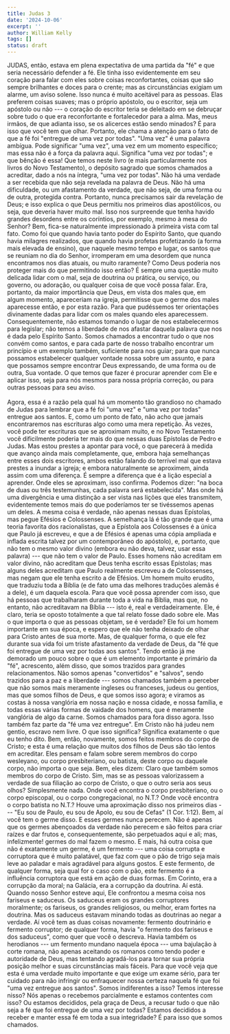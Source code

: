 ```yaml
---
title: Judas 3
date: '2024-10-06'
excerpt: ''
author: William Kelly
tags: []
status: draft
---
```

JUDAS, então, estava em plena expectativa de uma partida da \"fé\" e que
seria necessário defender a fé. Ele tinha isso evidentemente em seu
coração para falar com eles sobre coisas reconfortantes, coisas que são
sempre brilhantes e doces para o crente; mas as circunstâncias exigiam
um alarme, um aviso solene. Isso nunca é muito aceitável para as
pessoas. Elas preferem coisas suaves; mas o próprio apóstolo, ou o
escritor, seja um apóstolo ou não --- o coração do escritor teria se
deleitado em se debruçar sobre tudo o que era reconfortante e
fortalecedor para a alma. Mas, meus irmãos, de que adianta isso, se os
alicerces estão sendo minados? É para isso que você tem que olhar.
Portanto, ele chama a atenção para o fato de que a fé foi \"entregue de
uma vez por todas\". \"Uma vez\" é uma palavra ambígua. Pode significar
\"uma vez\", uma vez em um momento específico; mas essa não é a força da
palavra aqui. Significa \"uma vez por todas\"; e que bênção é essa! Que
temos neste livro (e mais particularmente nos livros do Novo
Testamento), o depósito sagrado que somos chamados a acreditar, dado a
nós na íntegra, \"uma vez por todas\". Não há uma verdade a ser recebida
que não seja revelada na palavra de Deus. Não há uma dificuldade, ou um
afastamento da verdade, que não seja, de uma forma ou de outra,
protegida contra. Portanto, nunca precisamos sair da revelação de Deus;
e isso explica o que Deus permitiu nos primeiros dias apostólicos, ou
seja, que deveria haver muito mal. Isso nos surpreende que tenha havido
grandes desordens entre os coríntios, por exemplo, mesmo à mesa do
Senhor? Bem, fica-se naturalmente impressionado à primeira vista com tal
fato. Como foi que quando havia tanto poder do Espírito Santo, que
quando havia milagres realizados, que quando havia profetas profetizando
(a forma mais elevada de ensino), que naquele mesmo tempo e lugar, os
santos que se reuniam no dia do Senhor, irromperam em uma desordem que
nunca encontramos nos dias atuais, ou muito raramente? Como Deus poderia
nos proteger mais do que permitindo isso então? É sempre uma questão
muito delicada lidar com o mal, seja de doutrina ou prática, ou serviço,
ou governo, ou adoração, ou qualquer coisa de que você possa falar. Era,
portanto, da maior importância que Deus, em vista dos males que, em
algum momento, apareceriam na igreja, permitisse que o germe dos males
aparecesse então, e por esta razão. Para que pudéssemos ter orientações
divinamente dadas para lidar com os males quando eles aparecessem.
Consequentemente, não estamos tomando o lugar de nos estabelecermos para
legislar; não temos a liberdade de nos afastar daquela palavra que nos é
dada pelo Espírito Santo. Somos chamados a encontrar tudo o que nos
convém como santos, e para cada parte de nosso trabalho encontrar um
princípio e um exemplo também, suficiente para nos guiar; para que nunca
possamos estabelecer qualquer vontade nossa sobre um assunto, e para que
possamos sempre encontrar Deus expressando, de uma forma ou de outra,
Sua vontade. O que temos que fazer é procurar aprender com Ele e aplicar
isso, seja para nós mesmos para nossa própria correção, ou para outras
pessoas para seu aviso.\
\
Agora, essa é a razão pela qual há um momento tão grandioso no chamado
de Judas para lembrar que a fé foi \"uma vez\" e \"uma vez por todas\"
entregue aos santos. E, como um ponto de fato, não acho que jamais
encontraremos nas escrituras algo como uma mera repetição. Às vezes,
você pode ter escrituras que se aproximam muito, e no Novo Testamento
você dificilmente poderia ter mais do que nessas duas Epístolas de Pedro
e Judas. Mas estou prestes a apontar para você, o que parecerá à medida
que avanço ainda mais completamente, que, embora haja semelhanças entre
esses dois escritores, ambos estão falando do terrível mal que estava
prestes a inundar a igreja; e embora naturalmente se aproximem, ainda
assim com uma diferença. É sempre a diferença que é a lição especial a
aprender. Onde eles se aproximam, isso confirma. Podemos dizer: \"na
boca de duas ou três testemunhas, cada palavra será estabelecida\". Mas
onde há uma divergência e uma distinção a ser vista nas lições que eles
transmitem, evidentemente temos mais do que poderíamos ter se tivéssemos
apenas um deles. A mesma coisa é verdade, não apenas nessas duas
Epístolas, mas pegue Efésios e Colossenses. A semelhança lá é tão grande
que é uma teoria favorita dos racionalistas, que a Epístola aos
Colossenses é a única que Paulo já escreveu, e que a de Efésios é apenas
uma cópia ampliada e inflada escrita talvez por um contemporâneo do
apóstolo), e, portanto, que não tem o mesmo valor divino (embora eu não
deva, talvez, usar essa palavra) --- que não tem o valor de Paulo. Esses
homens não acreditam em valor divino, não acreditam que Deus tenha
escrito essas Epístolas; mas alguns deles acreditam que Paulo realmente
escreveu a de Colossenses, mas negam que ele tenha escrito a de Efésios.
Um homem muito erudito, que traduziu toda a Bíblia (e de fato uma das
melhores traduções alemãs é a dele), é um daquela escola. Para que você
possa aprender com isso, que há pessoas que trabalharam durante toda a
vida na Bíblia, mas que, no entanto, não acreditavam na Bíblia --- isto
é, real e verdadeiramente. Ele, é claro, teria se oposto totalmente a
que tal relato fosse dado sobre ele. Mas o que importa o que as pessoas
objetam, se é verdade? Ele foi um homem importante em sua época, e
espero que ele não tenha deixado de olhar para Cristo antes de sua
morte. Mas, de qualquer forma, o que ele fez durante sua vida foi um
triste afastamento da verdade de Deus, da \"fé que foi entregue de uma
vez por todas aos santos\". Tendo então já me demorado um pouco sobre o
que é um elemento importante e primário da \"fé\", acrescento, além
disso, que somos trazidos para grandes relacionamentos. Não somos apenas
\"convertidos\" e \"salvos\", sendo trazidos para a paz e a liberdade
--- somos chamados também a perceber que não somos mais meramente
ingleses ou franceses, judeus ou gentios, mas que somos filhos de Deus,
e que somos isso agora; e viramos as costas à nossa vanglória em nossa
nação e nossa cidade, e nossa família, e todas essas várias formas de
vaidade dos homens, que é meramente vanglória de algo da carne. Somos
chamados para fora disso agora. Isso também faz parte da \"fé uma vez
entregue\". Em Cristo não há judeu nem gentio, escravo nem livre. O que
isso significa? Significa exatamente o que eu tenho dito. Bem, então,
novamente, somos feitos membros do corpo de Cristo; e esta é uma relação
que muitos dos filhos de Deus são tão lentos em acreditar. Eles pensam e
falam sobre serem membros do corpo wesleyano, ou corpo presbiteriano, ou
batista, deste corpo ou daquele corpo, não importa o que seja. Bem, eles
dizem: Claro que também somos membros do corpo de Cristo. Sim, mas se as
pessoas valorizassem a verdade de sua filiação ao corpo de Cristo, o que
o outro seria aos seus olhos? Simplesmente nada. Onde você encontra o
corpo presbiteriano, ou o corpo episcopal, ou o corpo congregacional, no
N.T.? Onde você encontra o corpo batista no N.T.? Houve uma aproximação
disso nos primeiros dias --- \"Eu sou de Paulo, eu sou de Apolo, eu sou
de Cefas\" (1 Cor. 1:12). Bem, aí você tem o germe disso. E esses germes
nunca perecem. Não é apenas que os germes abençoados da verdade não
perecem e são feitos para criar raízes e dar frutos e, consequentemente,
são perpetuados aqui e ali; mas, infelizmente! germes do mal fazem o
mesmo. E mais, há outra coisa que não é exatamente um germe, é um
fermento --- uma coisa corrupta e corruptora que é muito palatável, que
faz com que o pão de trigo seja mais leve ao paladar e mais agradável
para alguns gostos. E este fermento, de qualquer forma, seja qual for o
caso com o pão, este fermento é a influência corruptora que está em ação
de duas formas. Em Corinto, era a corrupção da moral; na Galácia, era a
corrupção da doutrina. Aí está. Quando nosso Senhor esteve aqui, Ele
confrontou a mesma coisa nos fariseus e saduceus. Os saduceus eram os
grandes corruptores moralmente; os fariseus, os grandes religiosos, ou
melhor, eram fortes na doutrina. Mas os saduceus estavam minando todas
as doutrinas ao negar a verdade. Aí você tem as duas coisas novamente:
fermento doutrinário e fermento corruptor; de qualquer forma, havia \"o
fermento dos fariseus e dos saduceus\", como quer que você o descreva.
Havia também os herodianos --- um fermento mundano naquela época --- uma
bajulação à corte romana, não apenas aceitando os romanos como tendo
poder e autoridade de Deus, mas tentando agradá-los para tornar sua
própria posição melhor e suas circunstâncias mais fáceis. Para que você
veja que esta é uma verdade muito importante e que exige um exame sério,
para ter cuidado para não infringir ou enfraquecer nossa certeza naquela
fé que foi \"uma vez entregue aos santos\". Somos indiferentes a isso?
Temos interesse nisso? Nós apenas o recebemos parcialmente e estamos
contentes com isso? Ou estamos decididos, pela graça de Deus, a recusar
tudo o que não seja a fé que foi entregue de uma vez por todas? Estamos
decididos a receber e manter essa fé em toda a sua integridade? É para
isso que somos chamados.
